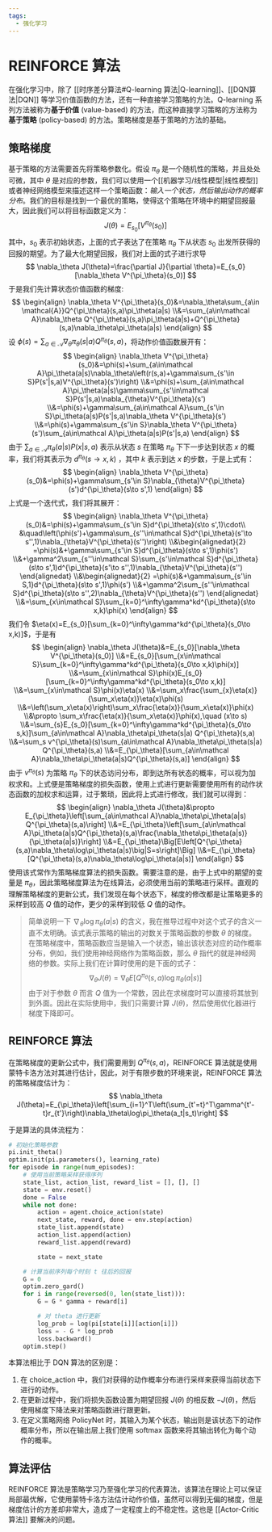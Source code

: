 ```yaml
---
tags:
  - 强化学习
---
```

# REINFORCE 算法

在强化学习中，除了 [[时序差分算法#Q-learning 算法|Q-learning]]、[[DQN算法|DQN]] 等学习价值函数的方法，还有一种直接学习策略的方法。Q-learning 系列方法被称为**基于价值** (value-based) 的方法，而这种直接学习策略的方法称为**基于策略** (policy-based) 的方法。策略梯度是基于策略的方法的基础。

## 策略梯度

基于策略的方法需要首先将策略参数化。假设 $\pi_\theta$ 是一个随机性的策略，并且处处可微，其中 $\theta$ 是对应的参数，我们可以使用一个[[机器学习/线性模型|线性模型]]或者神经网络模型来描述这样一个策略函数：_输入一个状态，然后输出动作的概率分布_。我们的目标是找到一个最优的策略，使得这个策略在环境中的期望回报最大，因此我们可以将目标函数定义为：
$$
J(\theta)=E_{s_0}[V^{\pi_{\theta}}(s_0)]
$$
其中，$s_0$ 表示初始状态，上面的式子表达了在策略 $\pi_\theta$ 下从状态 $s_0$ 出发所获得的回报的期望。为了最大化期望回报，我们对上面的式子进行求导
$$
\nabla_\theta J(\theta)=\frac{\partial J}{\partial \theta}=E_{s_0}[\nabla_\theta V^{\pi_\theta}(s_0)]
$$
于是我们先计算状态价值函数的梯度:
$$
\begin{align}
\nabla_\theta V^{\pi_\theta}(s_0)&=\nabla_\theta\sum_{a\in \mathcal{A}}Q^{\pi_\theta}(s,a)\pi_\theta(a|s)
\\&=\sum_{a\in\mathcal A}\nabla_\theta Q^{\pi_\theta}(s,a)\pi_\theta(a|s)+Q^{\pi_\theta}(s,a)\nabla_\theta\pi_\theta(a|s)
\end{align}
$$
设 $\phi(s)=\sum_{a\in\mathcal A}\nabla_\theta\pi_\theta(s|a) Q^{\pi_\theta}(s,a)$，将动作价值函数展开有：
$$
\begin{align}
\nabla_\theta V^{\pi_\theta}(s_0)&=\phi(s)+\sum_{a\in\mathcal A}\pi_\theta(a|s)\nabla_\theta\left(r(s,a)+\gamma\sum_{s'\in S}P(s'|s,a)V^{\pi_\theta}(s')\right)
\\&=\phi(s)+\sum_{a\in\mathcal A}\pi_\theta(a|s)\gamma\sum_{s'\in\mathcal S}P(s'|s,a)\nabla_{\theta}V^{\pi_\theta}(s')
\\&=\phi(s)+\gamma\sum_{a\in\mathcal A}\sum_{s'\in S}\pi_\theta(a|s)P(s'|s,a)\nabla_\theta V^{\pi_\theta}(s')
\\&=\phi(s)+\gamma\sum_{s'\in S}\nabla_\theta V^{\pi_\theta}(s')\sum_{a\in\mathcal A}\pi_\theta(a|s)P(s'|s,a)
\end{align}
$$
由于 $\sum_{a\in\mathcal A}\pi_\theta(a|s)P(x|s,a)$ 表示从状态 $s$ 在策略 $\pi_\theta$ 下下一步达到状态 $x$ 的概率，我们将其表示为 $d^{\pi_\theta}(s\to x,k)$ ，其中 $k$ 表示到达 $x$ 的步数，于是上式有：
$$
\begin{align}
\nabla_\theta V^{\pi_\theta}(s_0)&=\phi(s)+\gamma\sum_{s'\in S}\nabla_{\theta}V^{\pi_\theta}(s')d^{\pi_\theta}(s\to s',1)
\end{align}
$$
上式是一个迭代式，我们将其展开：
$$
\begin{align}
\nabla_\theta V^{\pi_\theta}(s_0)&=\phi(s)+\gamma\sum_{s'\in S}d^{\pi_\theta}(s\to s',1)\cdot\\
&\quad\left(\phi(s')+\gamma\sum_{s''\in\mathcal S}d^{\pi_\theta}(s'\to s'',1)\nabla_{\theta}V^{\pi_\theta}(s'')\right)
\\&\begin{alignedat}{2}
=\phi(s)&+\gamma\sum_{s'\in S}d^{\pi_\theta}(s\to s',1)\phi(s')
\\&+\gamma^2\sum_{s''\in\mathcal S}\sum_{s'\in\mathcal S}d^{\pi_\theta}(s\to s',1)d^{\pi_\theta}(s'\to s'',1)\nabla_{\theta}V^{\pi_\theta}(s'')
\end{alignedat}
\\&\begin{alignedat}{2}
=\phi(s)&+\gamma\sum_{s'\in S,1}d^{\pi_\theta}(s\to s',1)\phi(s')
\\&+\gamma^2\sum_{s''\in\mathcal S}d^{\pi_\theta}(s\to s'',2)\nabla_{\theta}V^{\pi_\theta}(s'')
\end{alignedat}
\\&=\sum_{x\in\mathcal S}\sum_{k=0}^\infty\gamma^kd^{\pi_\theta}(s\to x,k)\phi(x)
\end{align}
$$
我们令 $\eta(x)=E_{s_0}[\sum_{k=0}^\infty\gamma^kd^{\pi_\theta}(s_0\to x,k)]$，于是有
$$
\begin{align}
\nabla_\theta J(\theta)&=E_{s_0}[\nabla_\theta V^{\pi_\theta}(s_0)]
\\&=E_{s_0}[\sum_{x\in\mathcal S}\sum_{k=0}^\infty\gamma^kd^{\pi_\theta}(s_0\to x,k)\phi(x)]
\\&=\sum_{x\in\mathcal S}\phi(x)E_{s_0}[\sum_{k=0}^\infty\gamma^kd^{\pi_\theta}(s_0\to x,k)]
\\&=\sum_{x\in\mathcal S}\phi(x)\eta(x)
\\&=\sum_x\frac{\sum_{x}\eta(x)}{\sum_x\eta(x)}\eta(x)\phi(s)
\\&=\left(\sum_x\eta(x)\right)\sum_x\frac{\eta(x)}{\sum_x\eta(x)}\phi(x)
\\&\propto \sum_x\frac{\eta(x)}{\sum_x\eta(x)}\phi(x),\quad (x\to s)
\\&=\sum_{s}E_{s_0}[\sum_{k=0}^\infty\gamma^kd^{\pi_\theta}(s_0\to s,k)]\sum_{a\in\mathcal A}\nabla_\theta\pi_\theta(s|a) Q^{\pi_\theta}(s,a)
\\&=\sum_s v^{\pi_\theta}(s)\sum_{a\in\mathcal A}\nabla_\theta\pi_\theta(s|a) Q^{\pi_\theta}(s,a)
\\&=E_{\pi_\theta}[\sum_{a\in\mathcal A}\nabla_\theta\pi_\theta(a|s)Q^{\pi_\theta}(s,a)]
\end{align}
$$
由于 $v^{\pi_\theta}(s)$ 为策略 $\pi_\theta$ 下的状态访问分布，即到达所有状态的概率，可以视为加权求和。上式便是策略梯度的损失函数，使用上式进行更新需要使用所有的动作状态函数的加权求和运算，过于繁琐，因此将上式进行修改，我们就可以得到：
$$
\begin{align}
\nabla_\theta J(\theta)&\propto E_{\pi_\theta}\left[\sum_{a\in\mathcal A}\nabla_\theta\pi_\theta(a|s) Q^{\pi_\theta}(s,a)\right]
\\&=E_{\pi_\theta}\left[\sum_{a\in\mathcal A}\pi_\theta(a|s)Q^{\pi_\theta}(s,a)\frac{\nabla_\theta\pi_\theta(a|s)}{\pi_\theta(a|s)}\right]
\\&=E_{\pi_\theta}\Big[E\left[Q^{\pi_\theta}(s,a)\nabla_\theta\log\pi_\theta(a|s)\big|S=s\right]\Big]
\\&=E_{\pi_\theta}[Q^{\pi_\theta}(s,a)\nabla_\theta\log\pi_\theta(a|s)]
\end{align}
$$
使用该式常作为策略梯度算法的损失函数。需要注意的是，由于上式中的期望的变量是 $\pi_\theta$，因此策略梯度算法为在线算法，必须使用当前的策略进行采样。直观的理解策略梯度的更新公式，我们发现在每个状态下，梯度的修改都是让策略更多的采样到较高 $Q$ 值的动作，更少的采样到较低 $Q$ 值的动作。

>简单说明一下 $\nabla_\theta\log\pi_\theta(a|s)$ 的含义，我在推导过程中对这个式子的含义一直不太明确。该式表示策略的输出的对数关于策略函数的参数 $\theta$ 的梯度。在策略梯度中，策略函数应当是输入一个状态，输出该状态对应的动作概率分布，例如，我们使用神经网络作为策略函数，那么 $\theta$ 指代的就是神经网络的参数。实际上我们在计算时使用的是下面的式子： 
$$
\nabla_\theta J(\theta)=\nabla_\theta E[Q^{\pi_\theta}(s,a)\log\pi_\theta(a|s)]
$$
>由于对于参数 $\theta$ 而言 $Q$ 值为一个常数，因此在求梯度时可以直接将其放到到外面。因此在实际使用中，我们只需要计算 $J(\theta)$，然后使用优化器进行梯度下降即可。

## REINFORCE 算法

在策略梯度的更新公式中，我们需要用到 $Q^{\pi_\theta}(s,a)$，REINFORCE 算法就是使用蒙特卡洛方法对其进行估计，因此，对于有限步数的环境来说，REINFORCE 算法的策略梯度估计为：
$$
\nabla_\theta J(\theta)=E_{\pi_\theta}\left[\sum_{i=1}^T\left(\sum_{t'=t}^T\gamma^{t'-t}r_{t'}\right)\nabla_\theta\log\pi_\theta(a_t|s_t)\right]
$$

于是算法的具体流程为：
```python
# 初始化策略参数
pi.init_theta()
optim.init(pi.parameters(), learning_rate)
for episode in range(num_episodes):
	# 使用当前策略采样获得序列
	state_list, action_list, reward_list = [], [], []
	state = env.reset()
	done = False
	while not done:
		action = agent.choice_action(state)
		next_state, reward, done = env.step(action)
		state_list.append(state)
		action_list.append(action)
		reward_list.append(reward)

		state = next_state

	# 计算当前序列每个时刻 t 往后的回报
	G = 0
	optim.zero_gard()
	for i in range(reversed(0, len(state_list))):
		G = G * gamma + reward[i]

		# 对 theta 进行更新
		log_prob = log(pi[state[i]][action[i]])
		loss = - G * log_prob
		loss.backward()
	optim.step()
```

本算法相比于 DQN 算法的区别是：
1. 在 choice_action 中，我们对获得的动作概率分布进行采样来获得当前状态下进行的动作。
2. 在更新过程中，我们将损失函数设置为期望回报 $J(\theta)$ 的相反数 $-J(\theta)$，然后使用梯度下降法来对策略函数进行跟更新。
3. 在定义策略网络 PolicyNet 时，其输入为某个状态，输出则是该状态下的动作概率分布，所以在输出层上我们使用 softmax 函数来将其输出转化为每个动作的概率。

## 算法评估

REINFORCE 算法是策略学习乃至强化学习的代表算法，该算法在理论上可以保证局部最优解，它使用蒙特卡洛方法估计动作价值，虽然可以得到无偏的梯度，但是梯度估计的方差却非常大，造成了一定程度上的不稳定性。这也是 [[Actor-Critic算法]] 要解决的问题。